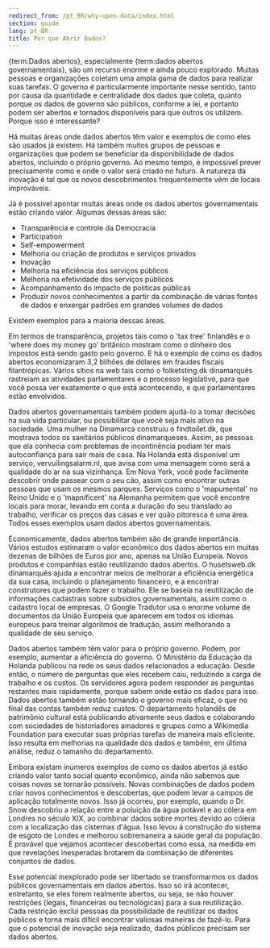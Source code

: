 ```yaml
---
redirect_from: /pt_BR/why-open-data/index.html
section: guide
lang: pt_BR
title: Por que Abrir Dados?
---
```


{term:Dados abertos}, especialmente {term:dados abertos governamentais}, são um recurso enorme e ainda pouco explorado. Muitas pessoas e organizações coletam uma ampla gama de dados para realizar suas tarefas. O governo é particularmente importante nesse sentido, tanto por causa da quantidade e centralidade dos dados que coleta, quanto porque os dados de governo são públicos, conforme a lei, e portanto podem ser abertos e tornados disponíveis para que outros os utilizem. Porque isso é interessante?

Há muitas áreas onde dados abertos têm valor e exemplos de como eles são usados já existem. Há também muitos grupos de pessoas e organizações que podem se beneficiar da disponibilidade de dados abertos, incluindo o próprio governo. Ao mesmo tempo, é impossível prever precisamente como e onde o valor será criado no futuro. A natureza da inovação é tal que os novos descobrimentos frequentemente vêm de locais improváveis.

Já é possível apontar muitas áreas onde os dados abertos governamentais estão criando valor. Algumas dessas áreas são:

-   Transparência e controle da Democracia 
-   Participation 
-   Self-empowerment 
-   Melhoria ou criação de produtos e serviços privados
-   Inovação
-   Melhoria na eficiência dos serviços públicos
-   Melhoria na efetividade dos serviços públicos
-   Acompanhamento do impacto de politicas públicas
-   Produzir novos conhecimentos a partir da combinação de várias fontes de dados e enxergar padrões em grandes volumes de dados

Existem exemplos para a maioria dessas áreas.

Em termos de transparência, projetos tais como o 'tax tree' finlandês e o 'where does my money go' britânico mostram como o dinheiro dos impostos está sendo gasto pelo governo. E há o exemplo de como os dados abertos economizaram 3,2 bilhões de dólares em fraudes fiscais filantrópicas. Vários sítios na web tais como o folketsting.dk dinamarquês rastreiam as atividades parlamentares e o processo legislativo, para que você possa ver exatamente o que está acontecendo, e que parlamentares estão envolvidos.

Dados abertos governamentais também podem ajudá-lo a tomar decisões na sua vida particular, ou possibilitar que você seja mais ativo na sociedade. Uma mulher na Dinamarca construiu o findtoilet.dk, que mostrava todos os sanitários públicos dinamarqueses. Assim, as pessoas que ela conhecia com problemas de incontinência podiam ter mais autoconfiança para sair mais de casa. Na Holanda está disponível um serviço, vervuilingsalarm.nl, que avisa com uma mensagem como será a qualidade do ar na sua vizinhança. Em Nova York, você pode facilmente descobrir onde passear com o seu cão, assim como encontrar outras pessoas que usam os mesmos parques. Serviços como o 'mapumental' no Reino Unido e o 'mapnificent' na Alemanha permitem que você encontre locais para morar, levando em conta a duração do seu translado ao trabalho, verificar os preços das casas e ver quão pitoresca é uma área. Todos esses exemplos usam dados abertos governamentais.

Economicamente, dados abertos também são de grande importância. Vários estudos estimaram o valor econômico dos dados abertos em muitas dezenas de bilhões de Euros por ano, apenas na União Europeia. Novos produtos e companhias estão reutilizando dados abertos. O husetsweb.dk dinamarquês ajuda a encontrar meios de melhorar a eficiência energética da sua casa, incluindo o planejamento financeiro, e a encontrar construtores que podem fazer o trabalho. Ele se baseia na reutilização de informações cadastrais sobre subsídios governamentais, assim como o cadastro local de empresas. O Google Tradutor usa o enorme volume de documentos da União Europeia que aparecem em todos os idiomas europeus para treinar algoritmos de tradução, assim melhorando a qualidade de seu serviço.

Dados abertos também têm valor para o próprio governo. Podem, por exemplo, aumentar a eficiência do governo. O Ministério da Educação da Holanda publicou na rede os seus dados relacionados a educação. Desde então, o número de perguntas que eles recebem caiu, reduzindo a carga de trabalho e os custos. Os servidores agora podem responder as perguntas restantes mais rapidamente, porque sabem onde estão os dados para isso. Dados abertos também estão tornando o governo mais eficaz, o que no final das contas também reduz custos. O departamento holandês de patrimônio cultural está publicando ativamente seus dados e colaborando com sociedades de historiadores amadores e grupos como a Wikimedia Foundation para executar suas próprias tarefas de maneira mais eficiente. Isso resulta em melhorias na qualidade dos dados e também, em última análise, reduz o tamanho do departamento.

Embora existam inúmeros exemplos de como os dados abertos já estão criando valor tanto social quanto econômico, ainda não sabemos que coisas novas se tornarão possíveis. Novas combinações de dados podem criar novos conhecimentos e descobertas, que podem levar a campos de aplicação totalmente novos. Isso já ocorreu, por exemplo, quando o Dr. Snow descobriu a relação entre a poluição da água potável e ao cólera em Londres no século XIX, ao combinar dados sobre mortes devido ao cólera com a localização das cisternas d'água. Isso levou à construção do sistema de esgoto de Londes e melhorou sobremaneira a saúde geral da população. É provável que vejamos acontecer descobertas como essa, na medida em que revelações inesperadas brotarem da combinação de diferentes conjuntos de dados.

Esse potencial inexplorado pode ser libertado se transformarmos os dados públicos governamentais em dados abertos. Isso só irá acontecer, entretanto, se eles forem realmente abertos, ou seja, se não houver restrições (legais, financeiras ou tecnológicas) para a sua reutilização. Cada restrição exclui pessoas da possibilidade de reutilizar os dados públicos e torna mais difícil encontrar valiosas maneiras de fazê-lo. Para que o potencial de inovação seja realizado, dados públicos precisam ser dados abertos.
